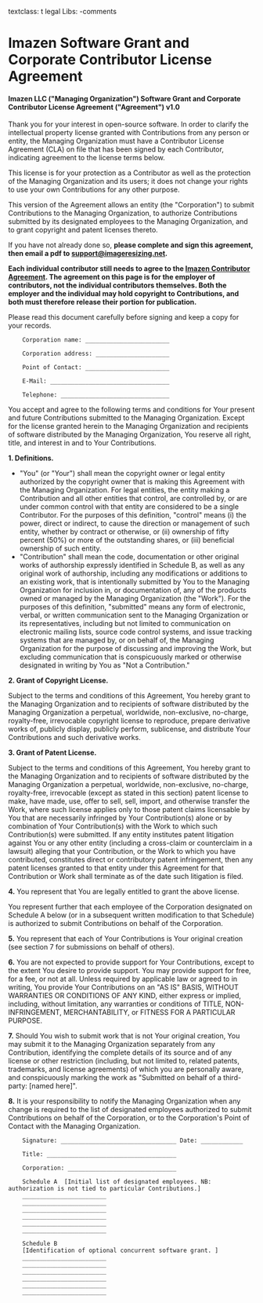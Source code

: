 textclass: t legal
Libs: -comments

# Imazen Software Grant and Corporate Contributor License Agreement

#### Imazen LLC ("Managing Organization") Software Grant and Corporate Contributor License Agreement ("Agreement")  v1.0

Thank you for your interest in open-source software. In order to clarify the intellectual property license granted with Contributions from any person or entity, the Managing Organization must have a Contributor License Agreement (CLA) on file that has been signed by each Contributor, indicating agreement to the license terms below. 

This license is for your protection as a Contributor as well as the protection of the Managing Organization and its users; it does not change your rights to use your own Contributions for any other purpose. 

This version of the Agreement allows an entity (the "Corporation") to submit Contributions to the Managing Organization, to authorize Contributions submitted by its designated employees to the Managing Organization, and to grant copyright and patent licenses thereto. 

If you have not already done so, **please complete and sign this agreement, then email a pdf to support@imageresizing.net.**

**Each individual contributor still needs to agree to the [Imazen Contributor Agreement](/licenses/contribute). The agreement on this page is for the employer of contributors, not the individual contributors themselves. Both the employer and the individual may hold copyright to Contributions, and both must therefore release their portion for publication.**

Please read this document carefully before signing and keep a copy for your records. 

        Corporation name: ________________________

        Corporation address: _____________________

        Point of Contact: ________________________

        E-Mail: __________________________________

        Telephone: _______________________________

You accept and agree to the following terms and conditions for Your present and future Contributions submitted to the Managing Organization. 
 Except for the license granted herein to the Managing Organization and recipients of software distributed by the Managing Organization, You reserve all right, title, and interest in and to Your Contributions. 
 
**1. Definitions.**

* "You" (or "Your") shall mean the copyright owner or legal entity authorized by the copyright owner that is making this Agreement with the Managing Organization. For legal entities, the entity making a Contribution and all other entities that control, are controlled by, or are under common control with that entity are considered to be a single Contributor. For the purposes of this definition, "control" means (i) the power, direct or indirect, to cause the direction or management of such entity, whether by contract or otherwise, or (ii) ownership of fifty percent (50%) or more of the outstanding shares, or (iii) beneficial ownership of such entity. 
* "Contribution" shall mean the code, documentation or other original works of authorship expressly identified in Schedule B, as well as any original work of authorship, including any modifications or additions to an existing work, that is intentionally submitted by You to the Managing Organization for inclusion in, or documentation of, any of the products owned or managed by the Managing Organization (the "Work"). For the purposes of this definition, "submitted" means any form of electronic, verbal, or written communication sent to the Managing Organization or its representatives, including but not limited to communication on electronic mailing lists, source code control systems, and issue tracking systems that are managed by, or on behalf of, the Managing Organization for the purpose of discussing and improving the Work, but excluding communication that is conspicuously marked or otherwise designated in writing by You as "Not a Contribution." 

**2. Grant of Copyright License.**

Subject to the terms and conditions of this Agreement, You hereby grant to the Managing Organization and to recipients of software distributed by the Managing Organization a perpetual, worldwide, non-exclusive, no-charge, royalty-free, irrevocable copyright license to reproduce, prepare derivative works of, publicly display, publicly perform, sublicense, and distribute Your Contributions and such derivative works. 

**3. Grant of Patent License.**

Subject to the terms and conditions of this Agreement, You hereby grant to the Managing Organization and to recipients of software distributed by the Managing Organization a perpetual, worldwide, non-exclusive, no-charge, royalty-free, irrevocable (except as stated in this section) patent license to make, have made, use, offer to sell, sell, import, and otherwise transfer the Work, where such license applies only to those patent claims licensable by You that are necessarily infringed by Your Contribution(s) alone or by combination of Your Contribution(s) with the Work to which such Contribution(s) were submitted. If any entity institutes patent litigation against You or any other entity (including a cross-claim or counterclaim in a lawsuit) alleging that your Contribution, or the Work to which you have contributed, constitutes direct or contributory patent infringement, then any patent licenses granted to that entity under this Agreement for that Contribution or Work shall terminate as of the date such litigation is filed. 

**4.** You represent that You are legally entitled to grant the above license. 

You represent further that each employee of the Corporation designated on Schedule A below (or in a subsequent written modification to that Schedule) is authorized to submit Contributions on behalf of the Corporation. 

**5.** You represent that each of Your Contributions is Your original creation (see section 7 for submissions on behalf of others). 

**6.** You are not expected to provide support for Your Contributions, except to the extent You desire to provide support. You may provide support for free, for a fee, or not at all. Unless required by applicable law or agreed to in writing, You provide Your Contributions on an "AS IS" BASIS, WITHOUT WARRANTIES OR CONDITIONS OF ANY KIND, either express or implied, including, without limitation, any warranties or conditions of TITLE, NON-INFRINGEMENT, MERCHANTABILITY, or FITNESS FOR A PARTICULAR PURPOSE. 

**7.** Should You wish to submit work that is not Your original creation, You may submit it to the Managing Organization separately from any Contribution, identifying the complete details of its source and of any license or other restriction (including, but not limited to, related patents, trademarks, and license agreements) of which you are personally aware, and conspicuously marking the work as "Submitted on behalf of a third-party: [named here]". 

**8.** It is your responsibility to notify the Managing Organization when any change is required to the list of designated employees authorized to submit Contributions on behalf of the Corporation, or to the Corporation's Point of Contact with the Managing Organization. 

        Signature: _________________________________ Date: ____________ 

        Title: _____________________________________

        Corporation: _______________________________

        Schedule A  [Initial list of designated employees. NB: authorization is not tied to particular Contributions.] 
        ________________________
        ________________________
        ________________________
        ________________________
        ________________________
        ________________________

        Schedule B 
        [Identification of optional concurrent software grant. ]
        ________________________
        ________________________
        ________________________
        ________________________
        ________________________
        ________________________
 
 
 
 
